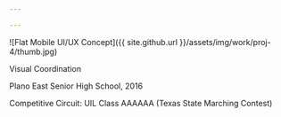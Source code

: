 ```yaml
---

---
```


![Flat Mobile UI/UX Concept]({{ site.github.url }}/assets/img/work/proj-4/thumb.jpg)

Visual Coordination

Plano East Senior High School, 2016

Competitive Circuit: UIL Class AAAAAA (Texas State Marching Contest)
